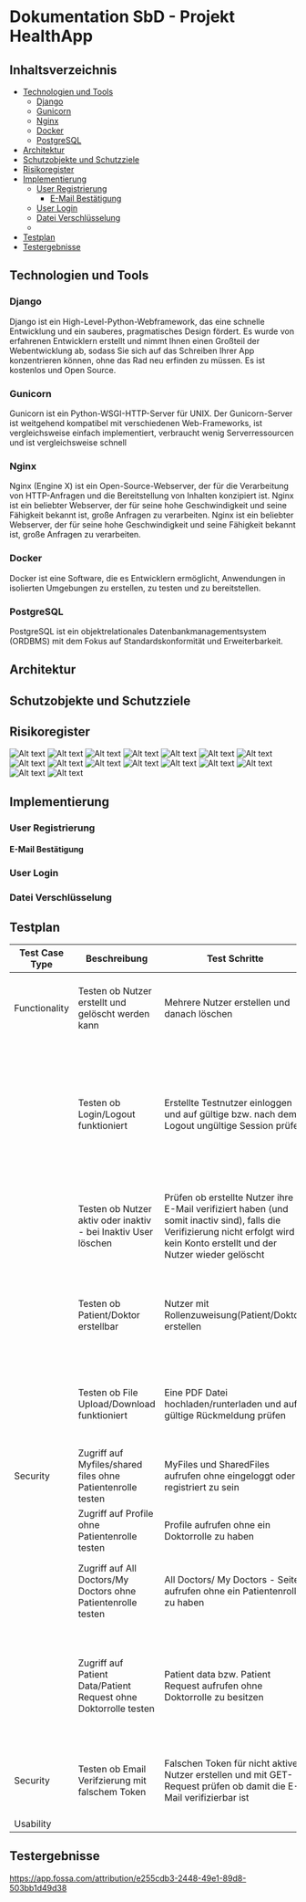 # Dokumentation SbD - Projekt HealthApp <!-- omit in toc -->

## Inhaltsverzeichnis <!-- omit in toc -->
- [Technologien und Tools](#technologien-und-tools)
  - [Django](#django)
  - [Gunicorn](#gunicorn)
  - [Nginx](#nginx)
  - [Docker](#docker)
  - [PostgreSQL](#postgresql)
- [Architektur](#architektur)
- [Schutzobjekte und Schutzziele](#schutzobjekte-und-schutzziele)
- [Risikoregister](#risikoregister)
- [Implementierung](#implementierung)
  - [User Registrierung](#user-registrierung)
    - [E-Mail Bestätigung](#e-mail-bestätigung)
  - [User Login](#user-login)
  - [Datei Verschlüsselung](#datei-verschlüsselung)
  - [](#)
- [Testplan](#testplan)
- [Testergebnisse](#testergebnisse)

## Technologien und Tools
### Django
Django ist ein High-Level-Python-Webframework, das eine schnelle Entwicklung und ein sauberes, pragmatisches Design fördert. Es wurde von erfahrenen Entwicklern erstellt und nimmt Ihnen einen Großteil der Webentwicklung ab, sodass Sie sich auf das Schreiben Ihrer App konzentrieren können, ohne das Rad neu erfinden zu müssen. Es ist kostenlos und Open Source.
### Gunicorn
Gunicorn ist ein Python-WSGI-HTTP-Server für UNIX. Der Gunicorn-Server ist weitgehend kompatibel mit verschiedenen Web-Frameworks, ist vergleichsweise einfach implementiert, verbraucht wenig Serverressourcen und ist vergleichsweise schnell
### Nginx
Nginx (Engine X) ist ein Open-Source-Webserver, der für die Verarbeitung von HTTP-Anfragen und die Bereitstellung von Inhalten konzipiert ist. Nginx ist ein beliebter Webserver, der für seine hohe Geschwindigkeit und seine Fähigkeit bekannt ist, große Anfragen zu verarbeiten. Nginx ist ein beliebter Webserver, der für seine hohe Geschwindigkeit und seine Fähigkeit bekannt ist, große Anfragen zu verarbeiten.
### Docker
Docker ist eine Software, die es Entwicklern ermöglicht, Anwendungen in isolierten Umgebungen zu erstellen, zu testen und zu bereitstellen.
### PostgreSQL
PostgreSQL ist ein objektrelationales Datenbankmanagementsystem (ORDBMS) mit dem Fokus auf Standardskonformität und Erweiterbarkeit.
## Architektur

## Schutzobjekte und Schutzziele

## Risikoregister

![Alt text](./img/R1.png)
![Alt text](/img/R2.png)
![Alt text](/img/R3.png)
![Alt text](/img/R4.png)
![Alt text](/img/R5.png)
![Alt text](/img/R6.png)
![Alt text](/img/R7.png)
![Alt text](/img/R8.png)
![Alt text](/img/R9.png)
![Alt text](/img/R10.png)
![Alt text](/img/R11.png)
![Alt text](/img/R12.png)
![Alt text](/img/R13.png)
![Alt text](/img/R14.png)
![Alt text](/img/R15.png)
![Alt text](/img/R16.png)


## Implementierung
### User Registrierung
#### E-Mail Bestätigung
### User Login
### Datei Verschlüsselung
### 

## Testplan
|Test Case Type|Beschreibung|Test Schritte|Erwartetes Ergebnis|Status|
|----------|----------|--------|--------|----------|
| Functionality|Testen ob Nutzer erstellt und gelöscht werden kann|Mehrere Nutzer erstellen und danach löschen|Nutzer lässt sich erfolgreich erstellen und wieder löschen|Passed|
||Testen ob Login/Logout funktioniert|Erstellte Testnutzer einloggen und auf gültige bzw. nach dem Logout ungültige Session prüfen|Nach dem einloggen wird eine gültige Session erstellt und diese wird nach dem ausloggen ungültig und ist nicht mehr nutzbar|Passed|
||Testen ob Nutzer aktiv oder inaktiv - bei Inaktiv User löschen|Prüfen ob erstellte Nutzer ihre E-Mail verifiziert haben (und somit inactiv sind), falls die Verifizierung nicht erfolgt wird kein Konto erstellt und der Nutzer wieder gelöscht|Nicht verifizierte Konten werden identifiziert und dann gelöscht|Passed|
||Testen ob Patient/Doktor erstellbar|Nutzer mit Rollenzuweisung(Patient/Doktor) erstellen|Nutzer werden erstellt und entweder der Rolle Patient oder Doktor erfolgreich zugewiesen|Passed|
||Testen ob File Upload/Download funktioniert  |Eine PDF Datei hochladen/runterladen und auf gültige Rückmeldung prüfen|Es lässt sich eine PDF Datei hochladen und auch wieder herunterladen||
|Security|Zugriff auf Myfiles/shared files ohne Patientenrolle testen|MyFiles und SharedFiles aufrufen ohne eingeloggt oder registriert zu sein |Es ist nicht möglich auf MyFiles oder SharedFiles zuzugreifen|Passed|
||Zugriff auf Profile ohne Patientenrolle testen|Profile aufrufen ohne ein Doktorrolle zu haben    |Profil darf nicht abrufbar sein|Passed|
||Zugriff auf All Doctors/My Doctors ohne Patientenrolle testen| All Doctors/ My Doctors - Seite aufrufen ohne ein Patientenrolle zu haben       |Zugriff auf die Seite darf nicht möglich sein ohne ein Patientenrolle zu haben|Passed|
||Zugriff auf Patient Data/Patient Request ohne Doktorrolle testen| Patient data bzw. Patient Request aufrufen ohne Doktorrolle zu besitzen     |Es darf keine Datenabruf möglich sein, wenn man keine Doktorrolle hat und Doktor vom jeweiligen Patienten ist|Passed|
| Security|Testen ob Email Verifzierung mit falschem Token|Falschen Token für nicht aktiven Nutzer erstellen und mit GET-Request prüfen ob damit die E-Mail verifizierbar ist|Eine E-Mail Verifizierung mit dem falschen Token darf nicht erfolgen|Passed|
| Usability|||||
## Testergebnisse

https://app.fossa.com/attribution/e255cdb3-2448-49e1-89d8-503bb1d49d38